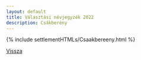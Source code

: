 ```yaml
---
layout: default
title: Választási névjegyzék 2022
description: Csákberény
---
```


{% include settlementHTMLs/Csaakbereeny.html %}

[Vissza](./)